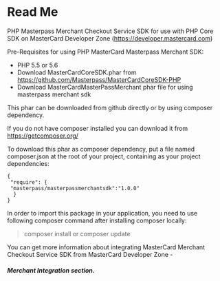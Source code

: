 # Read Me

PHP Masterpass Merchant Checkout Service SDK for use with PHP Core SDK on MasterCard Developer Zone (https://developer.mastercard.com) 

Pre-Requisites for using PHP MasterCard Masterpass Merchant SDK:

 *  PHP 5.5 or 5.6
 *  Download MasterCardCoreSDK.phar from https://github.com/Masterpass/MasterCardCoreSDK-PHP
 *  Download MasterCardMasterPassMerchant phar file for using masterpass merchant sdk
 
 This phar can be downloaded from github directly or by using composer dependency.
 
 If you do not have composer installed you can download it from https://getcomposer.org/
 
 To download this phar as composer dependency, put a file named composer.json at the root of your project, containing as your project dependencies:
 ```
 {
  "require": {
  "masterpass/masterpassmerchantsdk":"1.0.0"
   }
 }
```

In order to import this package in your application, you need to use following composer command after installing composer locally:

> composer install or composer update

You can get more information about integrating MasterCard Merchant Checkout Service SDK from MasterCard Developer Zone - 
##### Merchant Integration section. 